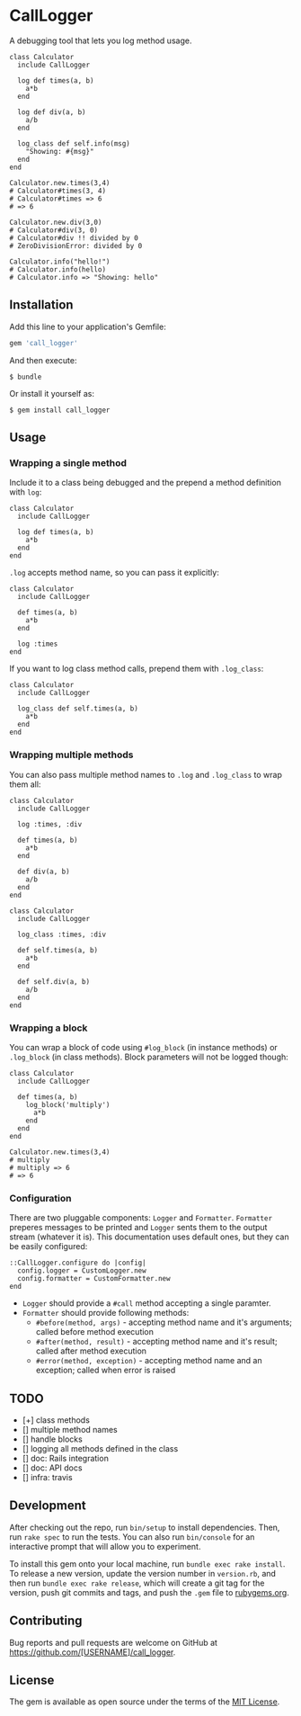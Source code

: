 # CallLogger

A debugging tool that lets you log method usage.

```
class Calculator
  include CallLogger

  log def times(a, b)
    a*b
  end

  log def div(a, b)
    a/b
  end

  log_class def self.info(msg)
    "Showing: #{msg}"
  end
end

Calculator.new.times(3,4)
# Calculator#times(3, 4)
# Calculator#times => 6
# => 6

Calculator.new.div(3,0)
# Calculator#div(3, 0)
# Calculator#div !! divided by 0
# ZeroDivisionError: divided by 0

Calculator.info("hello!")
# Calculator.info(hello)
# Calculator.info => "Showing: hello"
```

## Installation

Add this line to your application's Gemfile:

```ruby
gem 'call_logger'
```

And then execute:

    $ bundle

Or install it yourself as:

    $ gem install call_logger

## Usage

### Wrapping a single method

Include it to a class being debugged and the prepend a method definition with `log`:

```
class Calculator
  include CallLogger

  log def times(a, b)
    a*b
  end
end
```

`.log` accepts method name, so you can pass it explicitly:

```
class Calculator
  include CallLogger

  def times(a, b)
    a*b
  end

  log :times
end
```

If you want to log class method calls, prepend them with `.log_class`:

```
class Calculator
  include CallLogger

  log_class def self.times(a, b)
    a*b
  end
end
```
### Wrapping multiple methods

You can also pass multiple method names to `.log` and `.log_class` to wrap them all:

```
class Calculator
  include CallLogger

  log :times, :div

  def times(a, b)
    a*b
  end

  def div(a, b)
    a/b
  end
end
```

```
class Calculator
  include CallLogger

  log_class :times, :div

  def self.times(a, b)
    a*b
  end

  def self.div(a, b)
    a/b
  end
end
```

### Wrapping a block

You can wrap a block of code using `#log_block` (in instance methods) or `.log_block` (in class methods). Block parameters will not be logged though:

```
class Calculator
  include CallLogger

  def times(a, b)
    log_block('multiply')
      a*b
    end
  end
end

Calculator.new.times(3,4)
# multiply
# multiply => 6
# => 6
```

### Configuration

There are two pluggable components: `Logger` and `Formatter`. `Formatter` preperes messages to be printed and `Logger` sents them to the
output stream (whatever it is). This documentation uses default ones, but they can be easily configured:

```
::CallLogger.configure do |config|
  config.logger = CustomLogger.new
  config.formatter = CustomFormatter.new
end
```

* `Logger` should provide a `#call` method accepting a single paramter.
* `Formatter` should provide following methods:
  * `#before(method, args)` - accepting method name and it's arguments; called before method execution
  * `#after(method, result)` - accepting method name and it's result; called after method execution
  * `#error(method, exception)` - accepting method name and an exception; called when error is raised

## TODO

* [+] class methods
* [] multiple method names
* [] handle blocks
* [] logging all methods defined in the class
* [] doc: Rails integration
* [] doc: API docs
* [] infra: travis

## Development

After checking out the repo, run `bin/setup` to install dependencies. Then, run `rake spec` to run the tests. You can also run `bin/console` for an interactive prompt that will allow you to experiment.

To install this gem onto your local machine, run `bundle exec rake install`. To release a new version, update the version number in `version.rb`, and then run `bundle exec rake release`, which will create a git tag for the version, push git commits and tags, and push the `.gem` file to [rubygems.org](https://rubygems.org).

## Contributing

Bug reports and pull requests are welcome on GitHub at https://github.com/[USERNAME]/call_logger.

## License

The gem is available as open source under the terms of the [MIT License](https://opensource.org/licenses/MIT).
